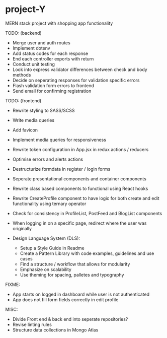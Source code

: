 # project-Y

MERN stack project with shopping app functionality

TODO: (backend)

- Merge user and auth routes
- Implement dotenv
- Add status codes for each response
- End each controller exports with return
- Conduct unit testing
- Look into express validator differences between check and body methods
- Decide on seperating responses for validation specific errors
- Flash validation form errors to frontend
- Send email for confirming registration

TODO: (frontend)

- Rewrite styling to SASS/SCSS
- Write media queries
- Add favicon
- Implement media queries for responsiveness
- Rewrite token configuration in App.jsx in redux actions / reducers
- Optimise errors and alerts actions
- Destructurize formdata in register / login forms
- Seperate presentational components and container components
- Rewrite class based components to functional using React hooks
- Rewrite CreateProfile component to have logic for both create and edit functionality using ternary operator
- Check for consistency in ProfileList, PostFeed and BlogList components
- When logging in on a specific page, redirect where the user was originally

- Design Language System (DLS):
  - Setup a Style Guide in Readme
  - Create a Pattern Library with code examples, guidelines and use cases
  - Find a structure / workflow that allows for modularity
  - Emphasize on scalability
  - Use theming for spacing, palletes and typography

FIXME:

- App starts on logged in dashboard while user is not authenticated
- App does not fill form fields correctly in edit profile

MISC:

- Divide Front end & back end into seperate repositories?
- Revise linting rules
- Structure data collections in Mongo Atlas

